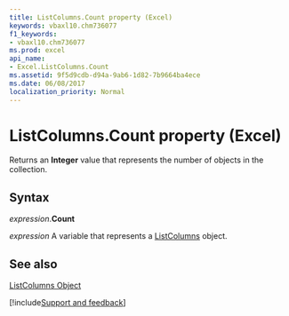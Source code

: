 ```yaml
---
title: ListColumns.Count property (Excel)
keywords: vbaxl10.chm736077
f1_keywords:
- vbaxl10.chm736077
ms.prod: excel
api_name:
- Excel.ListColumns.Count
ms.assetid: 9f5d9cdb-d94a-9ab6-1d82-7b9664ba4ece
ms.date: 06/08/2017
localization_priority: Normal
---
```



# ListColumns.Count property (Excel)

Returns an  **Integer** value that represents the number of objects in the collection.


## Syntax

_expression_.**Count**

_expression_ A variable that represents a [ListColumns](Excel.ListColumns.md) object.


## See also


[ListColumns Object](Excel.ListColumns.md)

[!include[Support and feedback](~/includes/feedback-boilerplate.md)]